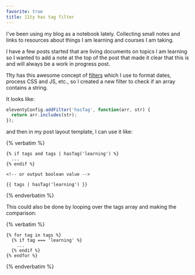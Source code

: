 ```yaml
---
favorite: true
title: 11ty has tag filter
---
```

I've been using my blog as a notebook lately. Collecting small notes and links to resources about things I am learning and courses I am taking.

I have a few posts started that are living documents on topics I am learning so I wanted to add a note at the top of the post that made it clear that this is and will always be a work in progress post.

11ty has this awesome concept of [filters](https://www.11ty.io/docs/filters/) which I use to format dates, process CSS and JS, etc., so I created a new filter to check if an array contains a string.

It looks like:

```js
eleventyConfig.addFilter('hasTag', function(arr, str) {
  return arr.includes(str);
});
```

and then in my post layout template, I can use it like:

{% verbatim %}
```twig
{% if tags and tags | hasTag('learning') %}
  ...
{% endif %}

<!-- or output boolean value -->

{{ tags | hasTag('learning') }}
```
{% endverbatim %}

This could also be done by looping over the tags array and making the comparison:

{% verbatim %}
```twig
{% for tag in tags %}
  {% if tag === 'learning' %}
    ...
  {% endif %}
{% endfor %}
```
{% endverbatim %}
